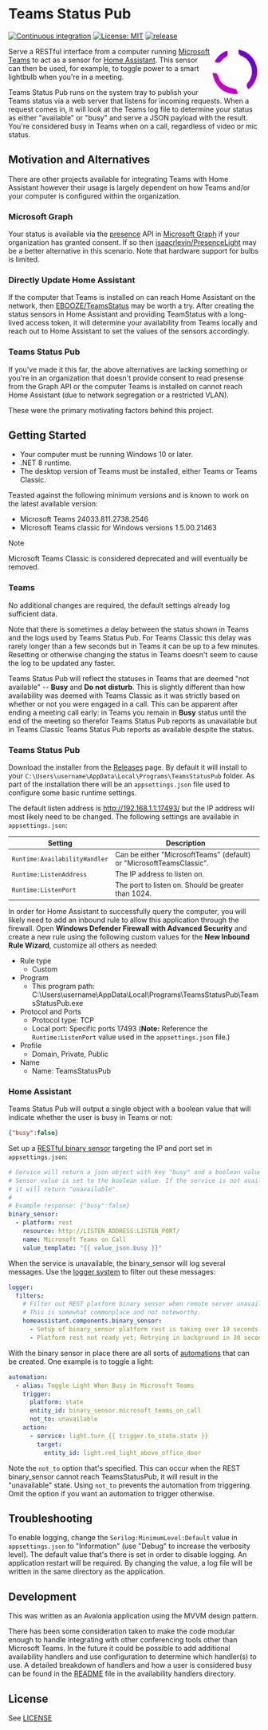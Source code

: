 # Teams Status Pub

[![Continuous integration](https://github.com/tetsuo13/TeamsStatusPub/actions/workflows/ci.yml/badge.svg)](https://github.com/tetsuo13/TeamsStatusPub/actions/workflows/ci.yml) [![License: MIT](https://img.shields.io/badge/License-MIT-yellow.svg)](https://opensource.org/licenses/MIT) [![release](https://img.shields.io/github/release/tetsuo13/TeamsStatusPub.svg)](https://github.com/tetsuo13/TeamsStatusPub/releases)

<img src="src/TeamsStatusPub/Assets/logo.png" width="100" alt="TeamsStatusPub Logo" align="right" />

Serve a RESTful interface from a computer running [Microsoft Teams](https://www.microsoft.com/en-us/microsoft-teams/group-chat-software/) to act as a sensor for [Home Assistant](https://www.home-assistant.io/). This sensor can then be used, for example, to toggle power to a smart lightbulb when you're in a meeting.

Teams Status Pub runs on the system tray to publish your Teams status via a web server that listens for incoming requests. When a request comes in, it will look at the Teams log file to determine your status as either "available" or "busy" and serve a JSON payload with the result. You're considered busy in Teams when on a call, regardless of video or mic status.

## Motivation and Alternatives

There are other projects available for integrating Teams with Home Assistant however their usage is largely dependent on how Teams and/or your computer is configured within the organization.

### Microsoft Graph

Your status is available via the [presence](https://learn.microsoft.com/en-us/graph/api/presence-get) API in [Microsoft Graph](https://learn.microsoft.com/en-us/graph/overview) if your organization has granted consent. If so then [isaacrlevin/PresenceLight](https://github.com/isaacrlevin/PresenceLight) may be a better alternative in this scenario. Note that hardware support for bulbs is limited.

### Directly Update Home Assistant

If the computer that Teams is installed on can reach Home Assistant on the network, then [EBOOZE/TeamsStatus](https://github.com/EBOOZ/TeamsStatus) may be worth a try. After creating the status sensors in Home Assistant and providing TeamStatus with a long-lived access token, it will determine your availability from Teams locally and reach out to Home Assistant to set the values of the sensors accordingly.

### Teams Status Pub

If you've made it this far, the above alternatives are lacking something or you're in an organization that doesn't provide consent to read presense from the Graph API or the computer Teams is installed on cannot reach Home Assistant (due to network segregation or a restricted VLAN).

These were the primary motivating factors behind this project.

## Getting Started

- Your computer must be running Windows 10 or later.
- .NET 8 runtime.
- The desktop version of Teams must be installed, either Teams or Teams Classic.

Teasted against the following minimum versions and is known to work on the latest available version:

- Microsoft Teams 24033.811.2738.2546
- Microsoft Teams classic for Windows versions 1.5.00.21463

> [!NOTE]
> Microsoft Teams Classic is considered deprecated and will eventually be removed.

### Teams

No additional changes are required, the default settings already log sufficient data.

Note that there is sometimes a delay between the status shown in Teams and the logs used by Teams Status Pub. For Teams Classic this delay was rarely longer than a few seconds but in Teams it can be up to a few minutes. Resetting or otherwise changing the status in Teams doesn't seem to cause the log to be updated any faster.

Teams Status Pub will reflect the statuses in Teams that are deemed "not available" -- **Busy** and **Do not disturb**. This is slightly different than how availability was deemed with Teams Classic as it was strictly based on whether or not you were engaged in a call. This can be apparent after ending a meeting call early: in Teams you remain in **Busy** status until the end of the meeting so therefor Teams Status Pub reports as unavailable but in Teams Classic Teams Status Pub reports as available despite the status.

### Teams Status Pub

Download the installer from the [Releases](https://github.com/tetsuo13/TeamsStatusPub/releases) page. By default it will install to your `C:\Users\username\AppData\Local\Programs\TeamsStatusPub` folder. As part of the installation there will be an `appsettings.json` file used to configure some basic runtime settings.

The default listen address is http://192.168.1.1:17493/ but the IP address will most likely need to be changed. The following settings are available in `appsettings.json`:

| Setting | Description |
| ------- | ----------- |
| `Runtime:AvailabilityHandler` | Can be either "MicrosoftTeams" (default) or "MicrosoftTeamsClassic". |
| `Runtime:ListenAddress` | The IP address to listen on. |
| `Runtime:ListenPort` | The port to listen on. Should be greater than 1024. |

In order for Home Assistant to successfully query the computer, you will likely need to add an inbound rule to allow this application through the firewall. Open **Windows Defender Firewall with Advanced Security** and create a new rule using the following custom values for the **New Inbound Rule Wizard**, customize all others as needed:

- Rule type
  - Custom
- Program
  - This program path: C:\Users\username\AppData\Local\Programs\TeamsStatusPub\TeamsStatusPub.exe
- Protocol and Ports
  - Protocol type: TCP
  - Local port: Specific ports 17493 (**Note:** Reference the `Runtime:ListenPort` value used in the `appsettings.json` file.)
- Profile
  - Domain, Private, Public
- Name
  - Name: TeamsStatusPub

### Home Assistant

Teams Status Pub will output a single object with a boolean value that will indicate whether the user is busy in Teams or not:

```json
{"busy":false}
```

Set up a [RESTful binary sensor](https://www.home-assistant.io/integrations/binary_sensor.rest/) targeting the IP and port set in `appsettings.json`:

```yaml
# Service will return a json object with key "busy" and a boolean value.
# Sensor value is set to the boolean value. If the service is not available,
# it will return "unavailable".
#
# Example response: {"busy":false}
binary_sensor:
  - platform: rest
    resource: http://LISTEN_ADDRESS:LISTEN_PORT/
    name: Microsoft Teams on Call
    value_template: "{{ value_json.busy }}"
```

When the service is unavailable, the binary_sensor will log several messages. Use the [logger system](https://www.home-assistant.io/integrations/logger/) to filter out these messages:

```yaml
logger:
  filters:
    # Filter out REST platform binary sensor when remote server unavailable.
    # This is somewhat commonplace and not noteworthy.
    homeassistant.components.binary_sensor:
      - Setup of binary_sensor platform rest is taking over 10 seconds
      - Platform rest not ready yet; Retrying in background in 30 seconds
```

With the binary sensor in place there are all sorts of [automations](https://www.home-assistant.io/docs/automation/) that can be created. One example is to toggle a light:

```yaml
automation:
  - alias: Toggle Light When Busy in Microsoft Teams
    trigger:
      platform: state
      entity_id: binary_sensor.microsoft_teams_on_call
      not_to: unavailable
    action:
      - service: light.turn_{{ trigger.to_state.state }}
        target:
          entity_id: light.red_light_above_office_door
```

Note the `not_to` option that's specified. This can occur when the REST binary_sensor cannot reach TeamsStatusPub, it will result in the "unavailable" state. Using `not_to` prevents the automation from triggering. Omit the option if you want an automation to trigger otherwise.

## Troubleshooting

To enable logging, change the `Serilog:MinimumLevel:Default` value in `appsettings.json` to "Information" (use "Debug" to increase the verbosity level). The default value that's there is set in order to disable logging. An application restart will be required. By changing the value, a log file will be written in the same directory as the application.

## Development

This was written as an Avalonia application using the MVVM design pattern.

There has been some consideration taken to make the code modular enough to handle integrating with other conferencing tools other than Microsoft Teams. In the future it could be possible to add additional availability handlers and use configuration to determine which handler(s) to use. A detailed breakdown of handlers and how a user is considered busy can be found in the [README](src/TeamsStatusPub.Core/Services/AvailabilityHandlers/README.md) file in the availability handlers directory.

## License

See [LICENSE](LICENSE)
